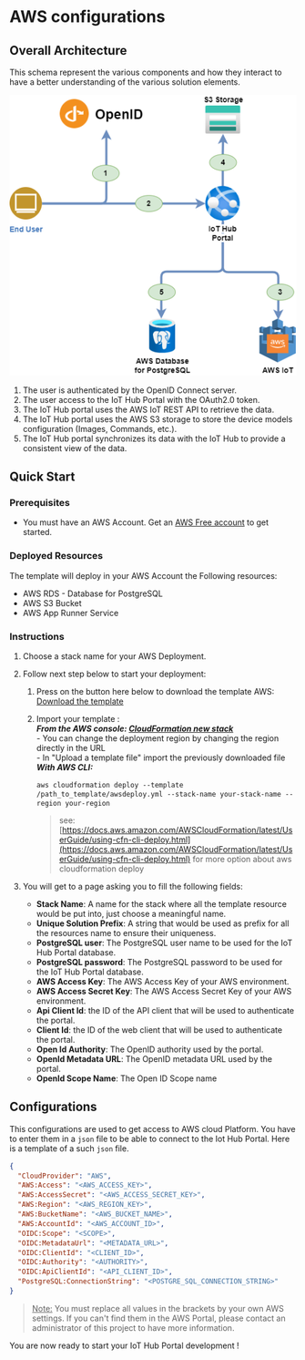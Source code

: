# AWS configurations

## Overall Architecture

This schema represent the various components and how they interact to have a better understanding of the various solution elements.

![images/architecture_AWS.png](images/architecture_AWS.png)

1. The user is authenticated by the OpenID Connect server.
1. The user access to the IoT Hub Portal with the OAuth2.0 token.
1. The IoT Hub portal uses the AWS IoT REST API to retrieve the data.
1. The IoT Hub portal uses the AWS S3 storage to store the device models configuration (Images, Commands, etc.).
1. The IoT Hub portal synchronizes its data with the IoT Hub to provide a consistent view of the data.

## Quick Start

### Prerequisites

* You must have an AWS Account. Get an [AWS Free account](https://portal.aws.amazon.com/billing/signup#/start/email) to get started.

### Deployed Resources

The template will deploy in your AWS Account the Following resources:  

* AWS RDS - Database for PostgreSQL
* AWS S3 Bucket
* AWS App Runner Service

### Instructions

1. Choose a stack name for your AWS Deployment.

1. Follow next step below to start your deployment:

    1. Press on the button here below to download the template AWS:  
    [Download the template](https://raw.githubusercontent.com/CGI-FR/IoT-Hub-Portal/arm/main-vnext/templates/aws/awsdeploy.yml)

    1. Import your template :  
        ***From the AWS console: [CloudFormation new stack](https://eu-west-1.console.aws.amazon.com/cloudformation/home?region=eu-west-1#/stacks/create)***  
            - You can change the deployment region by changing the region directly in the URL  
            - In "Upload a template file" import the previously downloaded file  
        ***With AWS CLI:***

        ```console
        aws cloudformation deploy --template /path_to_template/awsdeploy.yml --stack-name your-stack-name --region your-region
        ```

        > see: [https://docs.aws.amazon.com/AWSCloudFormation/latest/UserGuide/using-cfn-cli-deploy.html](https://docs.aws.amazon.com/AWSCloudFormation/latest/UserGuide/using-cfn-cli-deploy.html) for more option about aws cloudformation deploy

1. You will get to a page asking you to fill the following fields:
    * **Stack Name**: A name for the stack where all the template resource would be put into, just choose a meaningful name.
    * **Unique Solution Prefix**: A string that would be used as prefix for all the resources name to ensure their uniqueness.
    * **PostgreSQL user**: The PostgreSQL user name to be used for the IoT Hub Portal database.
    * **PostgreSQL password**: The PostgreSQL password to be used for the IoT Hub Portal database.
    * **AWS Access Key**: The AWS Access Key of your AWS environment.
    * **AWS Access Secret Key**: The AWS Access Secret Key of your AWS environment.
    * **Api Client Id**: the ID of the API client that will be used to authenticate the portal.
    * **Client Id**: the ID of the web client that will be used to authenticate the portal.
    * **Open Id Authority**: The OpenID authority used by the portal.
    * **OpenId Metadata URL**: The OpenID metadata URL used by the portal.
    * **OpenId Scope Name**: The Open ID Scope name

## Configurations

This configurations are used to get access to AWS cloud Platform. You have to enter them in a `json` file to be able to connect to the Iot Hub Portal. Here is a template of a such `json` file.

```json
{
  "CloudProvider": "AWS",
  "AWS:Access": "<AWS_ACCESS_KEY>",
  "AWS:AccessSecret": "<AWS_ACCESS_SECRET_KEY>",
  "AWS:Region": "<AWS_REGION_KEY>",
  "AWS:BucketName": "<AWS_BUCKET_NAME>",
  "AWS:AccountId": "<AWS_ACCOUNT_ID>",
  "OIDC:Scope": "<SCOPE>",
  "OIDC:MetadataUrl": "<METADATA_URL>",
  "OIDC:ClientId": "<CLIENT_ID>",
  "OIDC:Authority": "<AUTHORITY>",
  "OIDC:ApiClientId": "<API_CLIENT_ID>",
  "PostgreSQL:ConnectionString": "<POSTGRE_SQL_CONNECTION_STRING>"
}
```

> <u>Note:</u> You must replace all values in the brackets by your own AWS settings. If you can't find them in the AWS Portal, please contact an administrator of this project to have more information.

You are now ready to start your IoT Hub Portal development !
